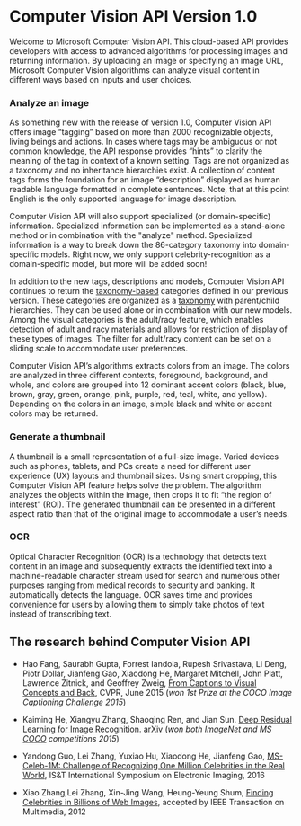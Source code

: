 <!-- 
NavPath: Computer Vision API
LinkLabel: Overview
Url: Computer-Vision-API/documentation
Weight: 150
-->

# Computer Vision API Version 1.0

Welcome to Microsoft Computer Vision API. This cloud-based API provides developers with access to advanced algorithms for processing images and returning information. By uploading an image or specifying an image URL, Microsoft Computer Vision algorithms can analyze visual content in different ways based on inputs and user choices.

### Analyze an image

As something new with the release of version 1.0, Computer Vision API offers image “tagging” based on more than 2000 recognizable objects, living beings and actions. In cases where tags may be ambiguous or not common knowledge, the API response provides “hints” to clarify the meaning of the tag in context of a known setting. Tags are not organized as a taxonomy and no inheritance hierarchies exist. A collection of content tags forms the foundation for an image “description” displayed as human readable language formatted in complete sentences. Note, that at this point English is the only supported language for image description.

Computer Vision API will also support specialized (or domain-specific) information. Specialized information can be implemented as a stand-alone method or in combination with the "analyze" method. Specialized information is a way to break down the 86-category taxonomy into domain-specific models. Right now, we only support celebrity-recognition as a domain-specific model, but more will be added soon!  

In addition to the new tags, descriptions and models, Computer Vision API continues to return the [taxonomy-based](./Images/86categories.md) categories defined in our previous version. These categories are organized as a [taxonomy](./Images/86categories.md) with parent/child hierarchies. They can be used alone or in combination with our new models. Among the visual categories is the adult/racy feature, which enables detection of adult and racy materials and allows for restriction of display of these types of images. The filter for adult/racy content can be set on a sliding scale to accommodate user preferences.

Computer Vision API’s algorithms extracts colors from an image. The colors are analyzed in three different contexts, foreground, background, and whole, and colors are grouped into 12 dominant accent colors (black, blue, brown, gray, green, orange, pink, purple, red, teal, white, and yellow). Depending on the colors in an image, simple black and white or accent colors may be returned. 

### Generate a thumbnail

A thumbnail is a small representation of a full-size image. Varied devices such as phones, tablets, and PCs create a need for different user experience (UX) layouts and thumbnail sizes. Using smart cropping, this Computer Vision API feature helps solve the problem. The algorithm analyzes the objects within the image, then crops it to fit “the region of interest” (ROI). The generated thumbnail can be presented in a different aspect ratio than that of the original image to accommodate a user’s needs. 

### OCR

Optical Character Recognition (OCR) is a technology that detects text content in an image and subsequently extracts the identified text into a machine-readable character stream used for search and numerous other purposes ranging from medical records to security and banking. It automatically detects the language. OCR saves time and provides convenience for users by allowing them to simply take photos of text instead of transcribing text.


## The research behind Computer Vision API
* Hao Fang, Saurabh Gupta, Forrest Iandola, Rupesh Srivastava, Li Deng, Piotr Dollar, Jianfeng Gao, Xiaodong He, Margaret Mitchell, John Platt, Lawrence Zitnick, and Geoffrey Zweig, [From Captions to Visual Concepts and Back](http://research.microsoft.com/apps/pubs/default.aspx?id=241127), CVPR, June 2015 (*won 1st Prize at the COCO Image Captioning Challenge 2015*)

* Kaiming He, Xiangyu Zhang, Shaoqing Ren, and Jian Sun. [Deep Residual Learning for Image Recognition](http://arxiv.org/abs/1512.03385). [arXiv](http://arxiv.org/abs/1512.03385) (*won both [ImageNet](http://image-net.org/challenges/LSVRC/2015/) and [MS COCO](http://mscoco.org/dataset/#detections-challenge2015) competitions 2015*)

* Yandong Guo, Lei Zhang, Yuxiao Hu, Xiaodong He, Jianfeng Gao, [MS-Celeb-1M: Challenge of Recognizing One Million Celebrities in the Real World](http://research.microsoft.com/en-US/um/people/leizhang/paper/MS-Celeb-1M_EI_v1.pdf), IS&T International Symposium on Electronic Imaging, 2016

* Xiao Zhang,Lei Zhang, Xin-Jing Wang, Heung-Yeung Shum, [Finding Celebrities in Billions of Web Images](http://research.microsoft.com/en-us/um/people/leizhang/paper/TMM2011_Xiao.pdf), accepted by IEEE Transaction on Multimedia, 2012

